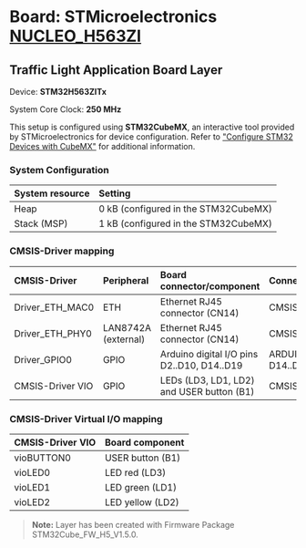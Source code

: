 # Board: STMicroelectronics [NUCLEO_H563ZI](https://www.st.com/en/evaluation-tools/nucleo-h563zi.html)

## Traffic Light Application Board Layer

Device: **STM32H563ZITx**

System Core Clock: **250 MHz**

This setup is configured using **STM32CubeMX**, an interactive tool provided by STMicroelectronics for device configuration.
Refer to ["Configure STM32 Devices with CubeMX"](https://open-cmsis-pack.github.io/cmsis-toolbox/CubeMX/) for additional information.

### System Configuration

| System resource       | Setting
|:----------------------|:--------------------------------------
| Heap                  |  0 kB (configured in the STM32CubeMX)
| Stack (MSP)           |  1 kB (configured in the STM32CubeMX)

### CMSIS-Driver mapping

| CMSIS-Driver          | Peripheral            | Board connector/component                     | Connection
|:----------------------|:----------------------|:----------------------------------------------|:------------------------------
| Driver_ETH_MAC0       | ETH                   | Ethernet RJ45 connector (CN14)                | CMSIS_ETH
| Driver_ETH_PHY0       | LAN8742A (external)   | Ethernet RJ45 connector (CN14)                | CMSIS_ETH
| Driver_GPIO0          | GPIO                  | Arduino digital I/O pins D2..D10, D14..D19    | ARDUINO_UNO_D2..D10, D14..D19
| CMSIS-Driver VIO      | GPIO                  | LEDs (LD3, LD1, LD2) and USER button (B1)     | CMSIS_VIO

### CMSIS-Driver Virtual I/O mapping

| CMSIS-Driver VIO      | Board component
|:----------------------|:--------------------------------------
| vioBUTTON0            | USER button (B1)
| vioLED0               | LED red     (LD3)
| vioLED1               | LED green   (LD1)
| vioLED2               | LED yellow  (LD2)

> **Note:**  Layer has been created with Firmware Package STM32Cube_FW_H5_V1.5.0.
